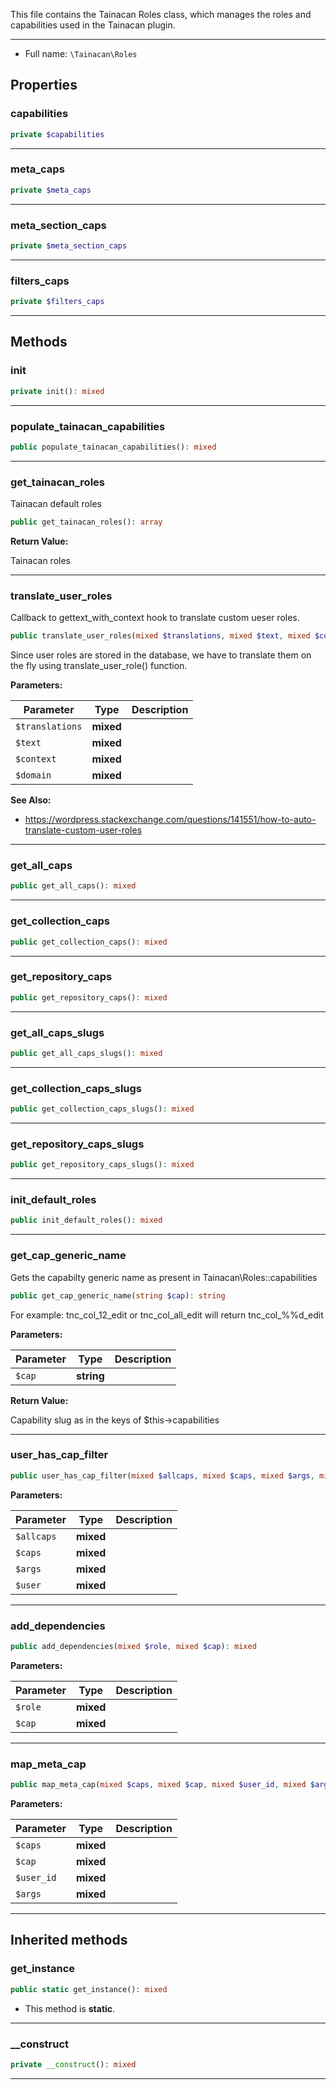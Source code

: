 
This file contains the Tainacan Roles class, which manages the roles and capabilities
used in the Tainacan plugin.

***

* Full name: `\Tainacan\Roles`

## Properties

### capabilities

```php
private $capabilities
```

***

### meta_caps

```php
private $meta_caps
```

***

### meta_section_caps

```php
private $meta_section_caps
```

***

### filters_caps

```php
private $filters_caps
```

***

## Methods

### init

```php
private init(): mixed
```

***

### populate_tainacan_capabilities

```php
public populate_tainacan_capabilities(): mixed
```

***

### get_tainacan_roles

Tainacan default roles

```php
public get_tainacan_roles(): array
```

**Return Value:**

Tainacan roles

***

### translate_user_roles

Callback to gettext_with_context hook to translate custom ueser roles.

```php
public translate_user_roles(mixed $translations, mixed $text, mixed $context, mixed $domain): mixed
```

Since user roles are stored in the database, we have to translate them on the fly
using translate_user_role() function.

**Parameters:**

| Parameter       | Type      | Description |
|-----------------|-----------|-------------|
| `$translations` | **mixed** |             |
| `$text`         | **mixed** |             |
| `$context`      | **mixed** |             |
| `$domain`       | **mixed** |             |

**See Also:**

* https://wordpress.stackexchange.com/questions/141551/how-to-auto-translate-custom-user-roles

***

### get_all_caps

```php
public get_all_caps(): mixed
```

***

### get_collection_caps

```php
public get_collection_caps(): mixed
```

***

### get_repository_caps

```php
public get_repository_caps(): mixed
```

***

### get_all_caps_slugs

```php
public get_all_caps_slugs(): mixed
```

***

### get_collection_caps_slugs

```php
public get_collection_caps_slugs(): mixed
```

***

### get_repository_caps_slugs

```php
public get_repository_caps_slugs(): mixed
```

***

### init_default_roles

```php
public init_default_roles(): mixed
```

***

### get_cap_generic_name

Gets the capabilty generic name as present in
Tainacan\Roles::capabilities

```php
public get_cap_generic_name(string $cap): string
```

For example: tnc_col_12_edit or tnc_col_all_edit will return tnc_col_%%d_edit

**Parameters:**

| Parameter | Type       | Description |
|-----------|------------|-------------|
| `$cap`    | **string** |             |

**Return Value:**

Capability slug as in the keys of $this->capabilities

***

### user_has_cap_filter

```php
public user_has_cap_filter(mixed $allcaps, mixed $caps, mixed $args, mixed $user): mixed
```

**Parameters:**

| Parameter  | Type      | Description |
|------------|-----------|-------------|
| `$allcaps` | **mixed** |             |
| `$caps`    | **mixed** |             |
| `$args`    | **mixed** |             |
| `$user`    | **mixed** |             |

***

### add_dependencies

```php
public add_dependencies(mixed $role, mixed $cap): mixed
```

**Parameters:**

| Parameter | Type      | Description |
|-----------|-----------|-------------|
| `$role`   | **mixed** |             |
| `$cap`    | **mixed** |             |

***

### map_meta_cap

```php
public map_meta_cap(mixed $caps, mixed $cap, mixed $user_id, mixed $args): mixed
```

**Parameters:**

| Parameter  | Type      | Description |
|------------|-----------|-------------|
| `$caps`    | **mixed** |             |
| `$cap`     | **mixed** |             |
| `$user_id` | **mixed** |             |
| `$args`    | **mixed** |             |

***

## Inherited methods

### get_instance

```php
public static get_instance(): mixed
```

* This method is **static**.
***

### __construct

```php
private __construct(): mixed
```

***

